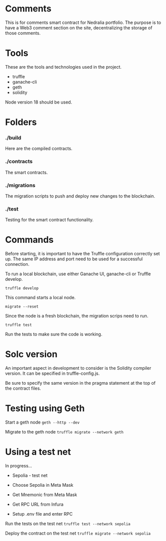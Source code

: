 # Comments
This is for comments smart contract for Nedralia portfolio. The purpose is to have a Web3 comment section
on the site, decentralizing the storage of those comments.

# Tools
These are the tools and technologies used in the project.

* truffle
* ganache-cli
* geth
* solidity

Node version 18 should be used.

# Folders

### ./build
Here are the compiled contracts.

### ./contracts
The smart contracts.

### ./migrations
The migration scripts to push and deploy new changes to the blockchain.

### ./test
Testing for the smart contract functionality.

# Commands
Before starting, it is important to have the Truffle configuration correctly set up. The same IP address and port need to be used for a successful connection.

To run a local blockchain, use either Ganache UI, ganache-cli or Truffle develop.

`truffle develop`

This command starts a local node.

`migrate --reset`

Since the node is a fresh blockchain, the migration scrips need to run.

`truffle test`

Run the tests to make sure the code is working.

# Solc version

An important aspect in development to consider is the Solidity compiler version.
It can be specified in truffle-config.js.

Be sure to specify the same version in the pragma statement at the top of the contract files.

# Testing using Geth
Start a geth node
`geth --http --dev`

Migrate to the geth node
`truffle migrate --network geth`

# Using a test net

In progress...

 * Sepolia - test net

 * Choose Sepolia in Meta Mask

 * Get Mnemonic from Meta Mask

 * Get RPC URL from Infura

 * Setup .env file and enter RPC

Run the tests on the test net
`truffle test --network sepolia`

Deploy the contract on the test net
`truffle migrate --network sepolia`